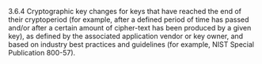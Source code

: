 3.6.4 Cryptographic key changes for keys 
that have reached the end of their 
cryptoperiod (for example, after a defined 
period of time has passed and/or after a 
certain amount of cipher-text has been 
produced by a given key), as defined by 
the associated application vendor or key 
owner, and based on industry best 
practices and guidelines (for example, 
NIST Special Publication 800-57). 


